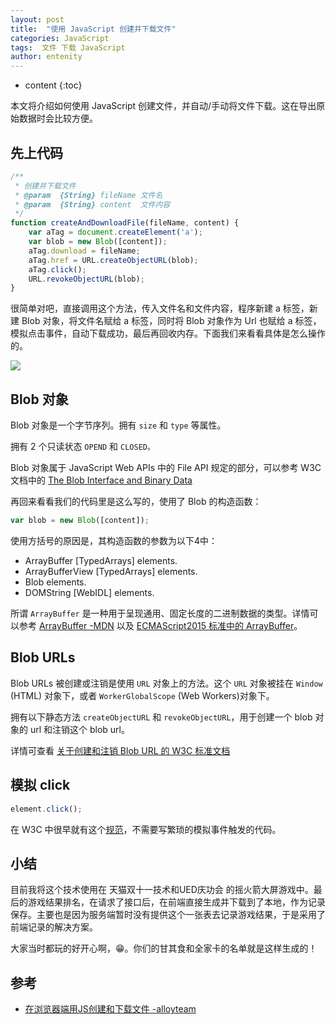 ```yaml
---
layout: post
title:  "使用 JavaScript 创建并下载文件"
categories: JavaScript
tags:  文件 下载 JavaScript
author: entenity
---
```


* content
{:toc}

本文将介绍如何使用 JavaScript 创建文件，并自动/手动将文件下载。这在导出原始数据时会比较方便。

## 先上代码

```js
/**
 * 创建并下载文件
 * @param  {String} fileName 文件名
 * @param  {String} content  文件内容
 */
function createAndDownloadFile(fileName, content) {
    var aTag = document.createElement('a');
    var blob = new Blob([content]);
    aTag.download = fileName;
    aTag.href = URL.createObjectURL(blob);
    aTag.click();
    URL.revokeObjectURL(blob);
}
```

很简单对吧，直接调用这个方法，传入文件名和文件内容，程序新建 a 标签，新建 Blob 对象，将文件名赋给 a 标签，同时将 Blob 对象作为 Url 也赋给 a 标签，模拟点击事件，自动下载成功，最后再回收内存。下面我们来看看具体是怎么操作的。





![](https://img.alicdn.com/tfs/TB16.GnOpXXXXXdapXXXXXXXXXX-307-134.png)

## Blob 对象

Blob 对象是一个字节序列。拥有 `size` 和 `type` 等属性。

拥有 2 个只读状态 `OPEND` 和 `CLOSED。`

Blob 对象属于 JavaScript Web APIs 中的 File API 规定的部分，可以参考 W3C 文档中的 [ The Blob Interface and Binary Data](https://www.w3.org/TR/2015/WD-FileAPI-20150421/#blob)

再回来看看我们的代码里是这么写的，使用了 Blob 的构造函数：

```js
var blob = new Blob([content]);
```

使用方括号的原因是，其构造函数的参数为以下4中：

- ArrayBuffer [TypedArrays] elements.
- ArrayBufferView [TypedArrays] elements.
- Blob elements.
- DOMString [WebIDL] elements.

所谓 `ArrayBuffer` 是一种用于呈现通用、固定长度的二进制数据的类型。详情可以参考 [ArrayBuffer -MDN](https://developer.mozilla.org/zh-CN/docs/Web/JavaScript/Reference/Global_Objects/ArrayBuffer) 以及 [ECMAScript2015 标准中的 ArrayBuffer](http://www.ecma-international.org/ecma-262/6.0/#sec-arraybuffer-objects)。

## Blob URLs

Blob URLs 被创建或注销是使用 `URL` 对象上的方法。这个 `URL` 对象被挂在 `Window` (HTML) 对象下，或者 `WorkerGlobalScope` (Web Workers)对象下。

拥有以下静态方法 `createObjectURL` 和 `revokeObjectURL`，用于创建一个 blob 对象的 url 和注销这个 blob url。

详情可查看 [关于创建和注销 Blob URL 的 W3C 标准文档]( https://www.w3.org/TR/2015/WD-FileAPI-20150421/#creating-revoking)

## 模拟 click

```js
element.click();
```

在 W3C 中很早就有这个[规范](https://www.w3.org/TR/DOM-Level-2-HTML/html.html#ID-2651361)，不需要写繁琐的模拟事件触发的代码。

## 小结

目前我将这个技术使用在 天猫双十一技术和UED庆功会 的摇火箭大屏游戏中。最后的游戏结果排名，在请求了接口后，在前端直接生成并下载到了本地，作为记录保存。主要也是因为服务端暂时没有提供这个一张表去记录游戏结果，于是采用了前端记录的解决方案。

大家当时都玩的好开心啊，😁。你们的甘其食和全家卡的名单就是这样生成的！

## 参考

- [在浏览器端用JS创建和下载文件 -alloyteam](http://www.alloyteam.com/2014/01/use-js-file-download/)
